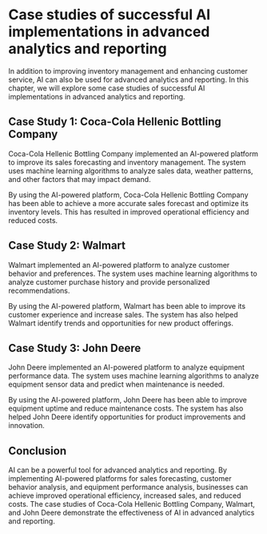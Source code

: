 # Case studies of successful AI implementations in advanced analytics and reporting

In addition to improving inventory management and enhancing customer service, AI can also be used for advanced analytics and reporting. In this chapter, we will explore some case studies of successful AI implementations in advanced analytics and reporting.

Case Study 1: Coca-Cola Hellenic Bottling Company
-------------------------------------------------

Coca-Cola Hellenic Bottling Company implemented an AI-powered platform to improve its sales forecasting and inventory management. The system uses machine learning algorithms to analyze sales data, weather patterns, and other factors that may impact demand.

By using the AI-powered platform, Coca-Cola Hellenic Bottling Company has been able to achieve a more accurate sales forecast and optimize its inventory levels. This has resulted in improved operational efficiency and reduced costs.

Case Study 2: Walmart
---------------------

Walmart implemented an AI-powered platform to analyze customer behavior and preferences. The system uses machine learning algorithms to analyze customer purchase history and provide personalized recommendations.

By using the AI-powered platform, Walmart has been able to improve its customer experience and increase sales. The system has also helped Walmart identify trends and opportunities for new product offerings.

Case Study 3: John Deere
------------------------

John Deere implemented an AI-powered platform to analyze equipment performance data. The system uses machine learning algorithms to analyze equipment sensor data and predict when maintenance is needed.

By using the AI-powered platform, John Deere has been able to improve equipment uptime and reduce maintenance costs. The system has also helped John Deere identify opportunities for product improvements and innovation.

Conclusion
----------

AI can be a powerful tool for advanced analytics and reporting. By implementing AI-powered platforms for sales forecasting, customer behavior analysis, and equipment performance analysis, businesses can achieve improved operational efficiency, increased sales, and reduced costs. The case studies of Coca-Cola Hellenic Bottling Company, Walmart, and John Deere demonstrate the effectiveness of AI in advanced analytics and reporting.
